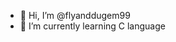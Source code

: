 - 👋 Hi, I’m @flyanddugem99
- 🌱 I’m currently learning C language

<!---
flyanddugem99/flyanddugem99 is a ✨ special ✨ repository because its `README.md` (this file) appears on your GitHub profile.
You can click the Preview link to take a look at your changes.
--->
